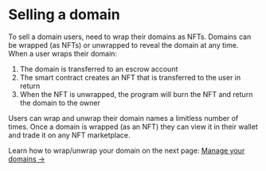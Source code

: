 # Selling a domain

To sell a domain users, need to wrap their domains as NFTs. Domains can be wrapped (as NFTs) or unwrapped to reveal the domain at any time. When a user wraps their domain:

1. The domain is transferred to an escrow account
2. The smart contract creates an NFT that is transferred to the user in return
3. When the NFT is unwrapped, the program will burn the NFT and return the domain to the owner

Users can wrap and unwrap their domain names a limitless number of times. Once a domain is wrapped (as an NFT) they can view it in their wallet and trade it on any NFT marketplace.

Learn how to wrap/unwrap your domain on the next page:  [Manage your domains ->](manage-your-domains.md)

